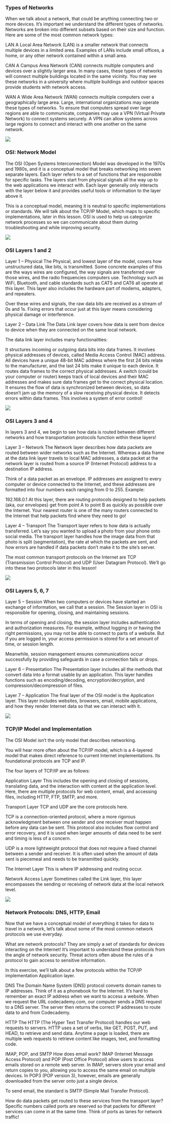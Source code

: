 ### Types of Networks
When we talk about a network, that could be anything connecting two or more devices. It’s important we understand the different types of networks. Networks are broken into different subsets based on their size and function. Here are some of the most common network types:

LAN
A Local Area Network (LAN) is a smaller network that connects multiple devices in a limited area. Examples of LANs include small offices, a home, or any other network contained within a small area.

CAN
A Campus Area Network (CAN) connects multiple computers and devices over a slightly larger area. In many cases, these types of networks will connect multiple buildings located in the same vicinity. You may see these networks in a university where multiple buildings and outdoor spaces provide students with network access.

WAN
A Wide Area Network (WAN) connects multiple computers over a geographically large area. Large, international organizations may operate these types of networks. To ensure that computers spread over large regions are able to communicate, companies may use a VPN (Virtual Private Network) to connect systems securely. A VPN can allow systems across large regions to connect and interact with one another on the same network.

![](https://static-assets.codecademy.com/Courses/introduction-to-cybersecurity/network-basics/Cybersecurity_TypesofNetworks_1-01.svg)


### OSI: Network Model
The OSI (Open Systems Interconnection) Model was developed in the 1970s and 1980s, and it is a conceptual model that breaks networking into seven separate layers. Each layer refers to a set of functions that are responsible for specific tasks. The layers start from physical signals all the way up to the web applications we interact with. Each layer generally only interacts with the layer below it and provides useful tools or information to the layer above it.

This is a conceptual model, meaning it is neutral to specific implementations or standards. We will talk about the TCP/IP Model, which maps to specific implementations, later in this lesson. OSI is used to help us categorize network processes so we can communicate about them during troubleshooting and while improving security.

![](https://static-assets.codecademy.com/Courses/introduction-to-cybersecurity/network-basics/Cybersecurity_NetworkModelDiagram_v4-01.svg)

### OSI Layers 1 and 2
Layer 1 – Physical
The Physical, and lowest layer of the model, covers how unstructured data, like bits, is transmitted. Some concrete examples of this are the ways wires are configured, the way signals are transferred over those wires, and the radio frequencies computers use. Technology such as WiFi, Bluetooth, and cable standards such as CAT5 and CAT6 all operate at this layer. This layer also includes the hardware part of modems, adapters, and repeaters.

Over these wires and signals, the raw data bits are received as a stream of 0s and 1s. Fixing errors that occur just at this layer means considering physical damage or interference.

Layer 2 – Data Link
The Data Link layer covers how data is sent from device to device when they are connected on the same local network.

The data link layer includes many functionalities:

It structures incoming or outgoing data bits into data frames.
It involves physical addresses of devices, called Media Access Control (MAC) address. All devices have a unique 48-bit MAC address where the first 24 bits relate to the manufacturer, and the last 24 bits make it unique to each device.
It routes data frames to the correct physical addresses. A switch (could be your computer or router) keeps track of local devices and their MAC addresses and makes sure data frames get to the correct physical location.
It ensures the flow of data is synchronized between devices, so data doesn’t jam up the memory of a slow receiving physical device.
It detects errors within data frames. This involves a system of error control!

![](https://static-assets.codecademy.com/Courses/introduction-to-cybersecurity/network-basics/NetworkModel_v3_1-01.svg)

### OSI Layers 3 and 4
In layers 3 and 4, we begin to see how data is routed between different networks and how transportation protocols function within these layers!

Layer 3 – Network
The Network layer describes how data packets are routed between wider networks such as the Internet. Whereas a data frame at the data link layer travels to local MAC addresses, a data packet at the network layer is routed from a source IP (Internet Protocol) address to a destination IP address.

Think of a data packet as an envelope. IP addresses are assigned to every computer or device connected to the Internet, and these addresses are formatted into four numbers each ranging from 0 to 255. Example:

192.168.0.1
At this layer, there are routing protocols designed to help packets (aka, our envelopes) get from point A to point B as quickly as possible over the Internet. Your nearest router is one of the many routers connected to the Internet that help packets find where they need to go!

Layer 4 – Transport
The Transport layer refers to how data is actually transferred. Let’s say you wanted to upload a photo from your phone onto social media. The transport layer handles how the image data from that photo is split (segmentation), the rate at which the packets are sent, and how errors are handled if data packets don’t make it to the site’s server.

The most common transport protocols on the Internet are TCP (Transmission Control Protocol) and UDP (User Datagram Protocol). We’ll go into these two protocols later in this lesson!

![](https://static-assets.codecademy.com/Courses/introduction-to-cybersecurity/network-basics/Cybersecurity_NetworkModel_v3-03.svg)


### OSI Layers 5, 6, 7
Layer 5 – Session
When two computers or devices have started an exchange of information, we call that a session. The Session layer in OSI is responsible for opening, closing, and maintaining sessions.

In terms of opening and closing, the session layer includes authentication and authorization measures. For example, without logging in or having the right permissions, you may not be able to connect to parts of a website. But if you are logged in, your access permission is stored for a set amount of time, or session length.

Meanwhile, session management ensures communications occur successfully by providing safeguards in case a connection fails or drops.

Layer 6 – Presentation
The Presentation layer includes all the methods that convert data into a format usable by an application. This layer handles functions such as encoding/decoding, encryption/decryption, and compression/decompression of files.

Layer 7 – Application
The final layer of the OSI model is the Application layer. This layer includes websites, browsers, email, mobile applications, and how they render Internet data so that we can interact with it.

![](https://static-assets.codecademy.com/Courses/introduction-to-cybersecurity/network-basics/Cybersecurity_NetworkModel_v2-02.svg)

### TCP/IP Model and Implementation
The OSI Model isn’t the only model that describes networking.

You will hear more often about the TCP/IP model, which is a 4-layered model that makes direct reference to current Internet implementations. Its foundational protocols are TCP and IP.

The four layers of TCP/IP are as follows:

Application Layer
This includes the opening and closing of sessions, translating data, and the interaction with content at the application level. Here, there are multiple protocols for web content, email, and accessing files, including HTTP, FTP, SMTP, and more.

Transport Layer
TCP and UDP are the core protocols here.

TCP is a connection-oriented protocol, where a more rigorous acknowledgment between one sender and one receiver must happen before any data can be sent. This protocol also includes flow control and error recovery, and it is used when larger amounts of data need to be sent and timing is less of a concern.

UDP is a more lightweight protocol that does not require a fixed channel between a sender and receiver. It is often used when the amount of data sent is piecemeal and needs to be transmitted quickly.

The Internet Layer
This is where IP addressing and routing occur.

Network Access Layer
Sometimes called the Link layer, this layer encompasses the sending or receiving of network data at the local network level.

![](https://static-assets.codecademy.com/Courses/introduction-to-cybersecurity/network-basics/Cybersecurity_OSI_TCP-IP_Diagram_1-13.svg)

### Network Protocols: DNS, HTTP, Email
Now that we have a conceptual model of everything it takes for data to travel in a network, let’s talk about some of the most common network protocols we use everyday.

What are network protocols? They are simply a set of standards for devices interacting on the Internet! It’s important to understand these protocols from the angle of network security. Threat actors often abuse the rules of a protocol to gain access to sensitive information.

In this exercise, we’ll talk about a few protocols within the TCP/IP implementation Application layer.

DNS
The Domain Name System (DNS) protocol converts domain names to IP addresses. Think of it as a phonebook for the Internet. It’s hard to remember an exact IP address when we want to access a website. When we request the URL codecademy.com, our computer sends a DNS request to a DNS server. The server then returns the correct IP addresses to route data to and from Codecademy.

HTTP
The HTTP (The Hyper Text Transfer Protocol) handles our web requests to servers. HTTP uses a set of verbs, like GET, POST, PUT, and HEAD, to retrieve and send data. Anytime a page is loaded, there are multiple web requests to retrieve content like images, text, and formatting code.

IMAP, POP, and SMTP
How does email work? IMAP (Internet Message Access Protocol) and POP (Post Office Protocol) allow users to access emails stored on a remote web server. In IMAP, servers store your email and return copies to you, allowing you to access the same email on multiple devices. In POP3 (POP version 3), however, emails are generally downloaded from the server onto just a single device.

To send email, the standard is SMTP (Simple Mail Transfer Protocol).

How do data packets get routed to these services from the transport layer? Specific numbers called ports are reserved so that packets for different services can come in at the same time. Think of ports as lanes for network traffic!

